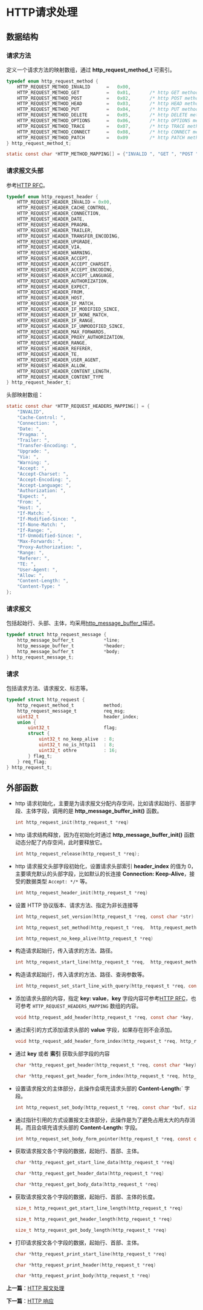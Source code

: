 # HTTP请求处理

## 数据结构

### 请求方法

定义一个请求方法的映射数组，通过 **http_request_method_t** 可索引。

```c
typedef enum http_request_method {
    HTTP_REQUEST_METHOD_INVALID      =   0x00,
    HTTP_REQUEST_METHOD_GET          =   0x01,       /* http GET method, http/1.0 */
    HTTP_REQUEST_METHOD_POST         =   0x02,       /* http POST method, http/1.0 */
    HTTP_REQUEST_METHOD_HEAD         =   0x03,       /* http HEAD method, http/1.0 */
    HTTP_REQUEST_METHOD_PUT          =   0x04,       /* http PUT method, http/1.1 */
    HTTP_REQUEST_METHOD_DELETE       =   0x05,       /* http DELETE method, http/1.1 */
    HTTP_REQUEST_METHOD_OPTIONS      =   0x06,       /* http OPTIONS method, http/1.1 */
    HTTP_REQUEST_METHOD_TRACE        =   0x07,       /* http TRACE method, http/1.1 */
    HTTP_REQUEST_METHOD_CONNECT      =   0x08,       /* http CONNECT method, http/1.1, reserved */
    HTTP_REQUEST_METHOD_PATCH        =   0x09        /* http PATCH method, echo test */
} http_request_method_t;
```

```c
static const char *HTTP_METHOD_MAPPING[] = {"INVALID ", "GET ", "POST ", "HEAD ", "PUT ", "DELETE ", "OPTIONS ", "TRACE ", "CONNECT ", "PATCH " };
```

### 请求报文头部

参考[HTTP RFC](https://tools.ietf.org/html/rfc2616#section-4.2)。

```C
typedef enum http_request_header {
    HTTP_REQUEST_HEADER_INVALID = 0x00,
    HTTP_REQUEST_HEADER_CACHE_CONTROL,
    HTTP_REQUEST_HEADER_CONNECTION,
    HTTP_REQUEST_HEADER_DATE,
    HTTP_REQUEST_HEADER_PRAGMA,
    HTTP_REQUEST_HEADER_TRAILER,
    HTTP_REQUEST_HEADER_TRANSFER_ENCODING,
    HTTP_REQUEST_HEADER_UPGRADE,
    HTTP_REQUEST_HEADER_VIA,
    HTTP_REQUEST_HEADER_WARNING,
    HTTP_REQUEST_HEADER_ACCEPT,
    HTTP_REQUEST_HEADER_ACCEPT_CHARSET,
    HTTP_REQUEST_HEADER_ACCEPT_ENCODING,
    HTTP_REQUEST_HEADER_ACCEPT_LANGUAGE,
    HTTP_REQUEST_HEADER_AUTHORIZATION,
    HTTP_REQUEST_HEADER_EXPECT,
    HTTP_REQUEST_HEADER_FROM,
    HTTP_REQUEST_HEADER_HOST,
    HTTP_REQUEST_HEADER_IF_MATCH,
    HTTP_REQUEST_HEADER_IF_MODIFIED_SINCE,
    HTTP_REQUEST_HEADER_IF_NONE_MATCH,
    HTTP_REQUEST_HEADER_IF_RANGE,
    HTTP_REQUEST_HEADER_IF_UNMODIFIED_SINCE,
    HTTP_REQUEST_HEADER_MAX_FORWARDS,
    HTTP_REQUEST_HEADER_PROXY_AUTHORIZATION,
    HTTP_REQUEST_HEADER_RANGE,
    HTTP_REQUEST_HEADER_REFERER,
    HTTP_REQUEST_HEADER_TE,
    HTTP_REQUEST_HEADER_USER_AGENT,
    HTTP_REQUEST_HEADER_ALLOW,
    HTTP_REQUEST_HEADER_CONTENT_LENGTH,
    HTTP_REQUEST_HEADER_CONTENT_TYPE
} http_request_header_t;
```

头部映射数组：

```c
static const char *HTTP_REQUEST_HEADERS_MAPPING[] = {
    "INVALID",
    "Cache-Control: ",
    "Connection: ",
    "Date: ",
    "Pragma: ",
    "Trailer: ",
    "Transfer-Encoding: ",
    "Upgrade: ",
    "Via: ",
    "Warning: ",
    "Accept: ",
    "Accept-Charset: ",
    "Accept-Encoding: ",
    "Accept-Language: ",
    "Authorization: ",
    "Expect: ",
    "From: ",
    "Host: ",
    "If-Match: ",
    "If-Modified-Since: ",
    "If-None-Match: ",
    "If-Range: ",
    "If-Unmodified-Since: ",
    "Max-Forwards: ",
    "Proxy-Authorization: ",
    "Range: ",
    "Referer: ",
    "TE: ",
    "User-Agent: ",
    "Allow: ",
    "Content-Length: ",
    "Content-Type: "
};
```

### 请求报文

包括起始行、头部、主体，均采用[http_message_buffer_t](./message_buffer.md)描述。

```c
typedef struct http_request_message {
    http_message_buffer_t           *line;  
    http_message_buffer_t           *header;
    http_message_buffer_t           *body;
} http_request_message_t;
```

### 请求

包括请求方法、请求报文、标志等。

```c
typedef struct http_request {
    http_request_method_t           method;
    http_request_message_t          req_msg;
    uint32_t                        header_index;
    union {
        uint32_t                    flag;
        struct {
            uint32_t no_keep_alive  : 8;
            uint32_t no_is_http11   : 8;
            uint32_t othre          : 16;
        } flag_t;
    } req_flag;
} http_request_t;
```

## 外部函数

- http 请求初始化，主要是为请求报文分配内存空间，比如请求起始行、首部字段、主体字段，调用的是 **http_message_buffer_init()** 函数。

    ```c
    int http_request_init(http_request_t *req)
    ```

- http 请求结构释放，因为在初始化时通过 **http_message_buffer_init()** 函数动态分配了内存空间，此时要释放它。

    ```c
    int http_request_release(http_request_t *req);
    ```

- http 请求报文头部字段初始化，设置请求头部索引 **header_index** 的值为 0，主要填充默认的头部字段，比如默认的长连接 **Connection: Keep-Alive**，接受的数据类型 `Accept: */*` 等。

    ```c
    int http_request_header_init(http_request_t *req)
    ```

- 设置 HTTP 协议版本、请求方法、指定为非长连接等

    ```c
    int http_request_set_version(http_request_t *req, const char *str)
    ```

    ```c
    int http_request_set_method(http_request_t *req,  http_request_method_t method)
    ```

    ```c
    int http_request_no_keep_alive(http_request_t *req)
    ```

- 构造请求起始行，传入请求的方法、路径。

    ```c
    int http_request_start_line(http_request_t *req,  http_request_method_t method, const char *path)
    ```

- 构造请求起始行，传入请求的方法、路径、查询参数等。

    ```c
    int http_request_set_start_line_with_query(http_request_t *req, const char *path, const char *query)
    ```

- 添加请求头部的内容，指定 **key: value**，**key** 字段内容可参考[HTTP RFC](https://tools.ietf.org/html/rfc2616#section-4.2)，也可参考 `HTTP_REQUEST_HEADERS_MAPPING` 数组的内容。

    ```c
    void http_request_add_header(http_request_t *req, const char *key, const char *value)
    ```

- 通过索引的方式添加请求头部的 **value** 字段，如果存在则不会添加。

    ```c
    void http_request_add_header_form_index(http_request_t *req, http_request_header_t header, const char *value)
    ```

- 通过 **key** 或者 **索引** 获取头部字段的内容

    ```c
    char *http_request_get_header(http_request_t *req, const char *key)
    ```

    ```c
    char *http_request_get_header_form_index(http_request_t *req, http_request_header_t index)
    ```

- 设置请求报文的主体部分，此操作会填充请求头部的 **Content-Length:**` 字段。

    ```c
    int http_request_set_body(http_request_t *req, const char *buf, size_t size)
    ```

- 通过指针引用的方式设置报文主体部分，此操作是为了避免占用太大的内存消耗，而且会填充请求头部的 **Content-Length:** 字段。

    ```c
    int http_request_set_body_form_pointer(http_request_t *req, const char *buf, size_t size)
    ```

- 获取请求报文各个字段的数据，起始行、首部、主体。

    ```c
    char *http_request_get_start_line_data(http_request_t *req)
    ```

    ```c
    char *http_request_get_header_data(http_request_t *req)
    ```

    ```c
    char *http_request_get_body_data(http_request_t *req)
    ```

- 获取请求报文各个字段的数据，起始行、首部、主体的长度。

    ```c
    size_t http_request_get_start_line_length(http_request_t *req)
    ```

    ```c
    size_t http_request_get_header_length(http_request_t *req)
    ```

    ```c
    size_t http_request_get_body_length(http_request_t *req)
    ```

- 打印请求报文各个字段的数据，起始行、首部、主体。

    ```c
    char *http_request_print_start_line(http_request_t *req)
    ```

    ```c
    char *http_request_print_header(http_request_t *req)
    ```

    ```c
    char *http_request_print_body(http_request_t *req)
    ```

**上一篇**：[HTTP 报文处理](./message_buffer.md)

**下一篇**：[HTTP 响应](./response.md)
